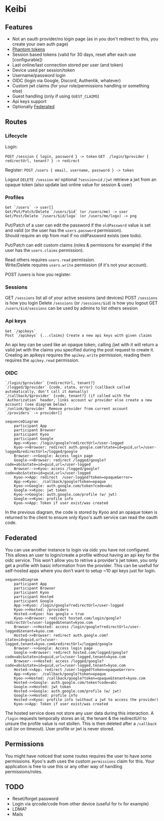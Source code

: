 # Keibi

## Features

- Not an oauth provider/no login page (as in you don't redirect to this, you create your own auth page)
- [Phantom tokens](https://curity.io/resources/learn/phantom-token-pattern/)
- Session based tokens (valid for 30 days, reset after each use [configurable])
- Last online/last connection stored per user (and token)
- Device used per session/token
- Username/password login
- OIDC (login via Google, Discord, Authentik, whatever)
- Custom jwt claims (for your role/permissions handling or something else)
- Guest handling (only if using `GUEST_CLAIMS`)
- Api keys support
- Optionally [Federated](#federated)

## Routes

### Lifecycle


Login:

`POST /session { login, password } -> token`
`GET  /login/$provider { redirectUrl, tenant? } -> redirect`

Register:
`POST /users { email, username, password } -> token`

Logout
`DELETE /session` w/ optional `?session=id`
`/jwt` retrieve a jwt from an opaque token (also update last online value for session & user)

### Profiles

```
Get `/users` -> user[]
Get/Put/Patch/Delete `/users/$id` (or /users/me) -> user
Get/Post/Delete `/users/$id/logo` (or /users/me/logo) -> png
```

Put/Patch of a user can edit the password if the `oldPassword` value is set and valid (or the user has the `users.password` permission).\
Should require an otp from mail if no oldPassword exists (see todo).

Put/Patch can edit custom claims (roles & permissons for example) if the user has the `users.claims` permission).

Read others requires `users.read` permission.\
Write/Delete requires `users.write` permission (if it's not your account).


POST /users is how you register.

### Sessions

GET `/sessions` list all of your active sessions (and devices)
POST `/sessions` is how you login
Delete `/sessions` (or `/sessions/$id`) is how you logout
GET `/users/$id/sessions` can be used by admins to list others session

### Api keys

```
Get `/apikeys`
Post `/apikeys` {...claims} Create a new api keys with given claims
```

An api key can be used like an opaque token, calling /jwt with it will return a valid jwt with the claims you specified during the post request to create it.
Creating an apikeys requires the `apikey.write` permission, reading them requires the `apikey.read` permission.

### OIDC

```
`/login/$provider` {redirectUrl, tenant?}
`/logged/$provider` {code, state, error} (callback called automatically, don't call it manually)
`/callback/$provider` {code, tenant?} (if called with the `Authorization` header, links account w/ provider else create a new account) (see diagram below)
`/unlink/$provider` Remove provider from current account
`/providers` -> provider[]
```

```mermaid
sequenceDiagram
    participant App
    participant Browser
    participant Kyoo
    participant Google
    App->>Kyoo: /login/google?redirectUrl=/user-logged
    Kyoo->>Browser: redirect auth.google.com?state=id=guid,url=/user-logged&redirectUrl=/logged/google
    Browser-->>Google: Access login page
    Google->>Browser: redirect /logged/google?code=abc&state=id=guid,url=/user-logged
    Browser-->>Kyoo: access /logged/google?code=abc&state=id=guid,url=/user-logged
    Kyoo->>App: redirect  /user-logged?token=opaque&error=
    App->>Kyoo:  /callback/google?token=opaque
    Kyoo->>Google: auth.google.com/token?code=abc
    Google->>Kyoo: jwt token
    Kyoo->>Google: auth.google.com/profile (w/ jwt)
    Google->>Kyoo: profile info
    Kyoo->>App: Token if user exist/was created
```

In the previous diagram, the code is stored by Kyoo and an opaque token is returned to the client to ensure only Kyoo's auth service can read the oauth code.

## Federated

You can use another instance to login via oidc you have not configured. This allows an user to login/create a profile without having an api key for the oidc service.
This won't allow you to retrive a provider's jwt token, you only get a profile with basic information from the provider. This can be usefull for self-hosted apps where
you don't want to setup ~10 api keys just for login.


```mermaid
sequenceDiagram
    participant App
    participant Browser
    participant Kyoo
    participant Hosted
    participant Google
    App->>Kyoo: /login/google?redirectUrl=/user-logged
    Kyoo->>Hosted: /providers
    Hosted->>Kyoo: has google = true
    Kyoo->>Browser: redirect hosted.com/login/google?redirectUrl=/user-logged&tenant=kyoo.com
    Browser-->>Hosted: access /login/google?redirectUrl=/user-logged&tenant=kyoo.com
    Hosted->>Browser: redirect auth.google.com?state=id=guid,url=/user-logged,tenant=kyoo.com&redirectUrl=/logged/google
    Browser-->>Google: Access login page
    Google->>Browser: redirect hosted.com/logged/google?code=abc&state=id=guid,url=/user-logged,tenant=kyoo.com
    Browser-->>Hosted: access /logged/google?code=abc&state=id=guid,url=/user-logged,tenant=kyoo.com
    Hosted->>App: redirect /user-logged?token=opaque&error=
    App->>Kyoo:  /callback/google?token=opaque
    Kyoo->>Hosted: /callback/google?token=opaque&tenant=kyoo.com
    Hosted->>Google: auth.google.com/token?code=abc
    Google->>Hosted: jwt token
    Hosted->>Google: auth.google.com/profile (w/ jwt)
    Google->>Hosted: profile info
    Hosted->>Kyoo: profile info (without a jwt to access the provider)
    Kyoo->>App: Token if user exist/was created
```

The hosted service does not store any user data during this interaction.
A `/login` requests temporally stores an id, the tenant & the redirectUrl to unsure the profile value is not stollen. This is then deleted after a `/callback` call (or on timeout).
User profile or jwt is never stored.

## Permissions

You might have noticed that some routes requires the user to have some permissions.
Kyoo's auth uses the custom `permissions` claim for this.
Your application is free to use this or any other way of handling permissions/roles.

## TODO

- Reset/forget password
- Login via qrcode/code from other device (useful for tv for example)
- LDMA?
- Mails

